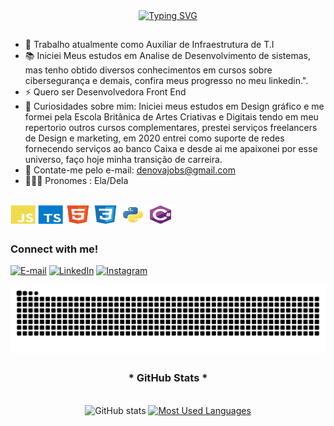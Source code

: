 <div align="center">
  <a href="https://git.io/typing-svg">
    <img src="https://readme-typing-svg.demolab.com?font=Fira+Code&weight=500&size=22&pause=1000&color=FF0056&center=true&vCenter=true&random=false&width=524&lines=%E2%8A%B9+Welcome+to+my+profile!+%CB%99%E1%B5%95%CB%99+%E2%8A%B9+" alt="Typing SVG">
  </a>
</div>

##

- 🔭 Trabalho atualmente como Auxiliar de Infraestrutura de T.I
- 📚 Iniciei Meus estudos em Analise de Desenvolvimento de sistemas, mas tenho obtido diversos conhecimentos em cursos sobre cibersegurança e demais, confira meus progresso no meu linkedin.". 
- ⚡ Quero ser Desenvolvedora Front End
- 💖 Curiosidades sobre mim: Iniciei meus estudos em Design gráfico e me formei pela Escola Britânica de Artes Criativas e Digitais tendo em meu repertorio outros cursos complementares, prestei serviços freelancers de Design e marketing, em 2020 entrei como suporte de redes fornecendo serviços ao banco Caixa e desde ai me apaixonei por esse universo, faço hoje minha transição de carreira.
- 📧 Contate-me pelo e-mail: denovajobs@gmail.com
- 👩🏽‍🦱 Pronomes : Ela/Dela


<div style="display: inline_block"><br>
  <img align="center" alt="Rafa-Js" height="30" width="40" src="https://raw.githubusercontent.com/devicons/devicon/master/icons/javascript/javascript-plain.svg">
  <img align="center" alt="Rafa-Ts" height="30" width="40" src="https://raw.githubusercontent.com/devicons/devicon/master/icons/typescript/typescript-plain.svg">
  <img align="center" alt="Rafa-HTML" height="30" width="40" src="https://raw.githubusercontent.com/devicons/devicon/master/icons/html5/html5-original.svg">
  <img align="center" alt="Rafa-CSS" height="30" width="40" src="https://raw.githubusercontent.com/devicons/devicon/master/icons/css3/css3-original.svg">
  <img align="center" alt="Rafa-Python" height="30" width="40" src="https://raw.githubusercontent.com/devicons/devicon/master/icons/python/python-original.svg">
  <img align="center" alt="Rafa-Csharp" height="30" width="40" src="https://raw.githubusercontent.com/devicons/devicon/master/icons/csharp/csharp-original.svg">
</div>

##

<h3 align="left">Connect with me!</h3>

 
  [![E-mail](https://img.shields.io/badge/-Email-000?style=for-the-badge&logo=microsoft-outlook&logoColor=FF00F6&color:FFF)](mailto:denovajobs@gmail.com)
[![LinkedIn](https://img.shields.io/badge/-LinkedIn-000?style=for-the-badge&logo=linkedin&logoColor=FF00F6&color:FFF)](https://www.linkedin.com/in/letcdenovais/)
[![Instagram](https://img.shields.io/badge/-Instagram-000?style=for-the-badge&logo=instagram&logoColor=FF00F6&color:FFF)](https://www.instagram.com/letciadenova/)
  
</div>

<picture align="center">
  <source media="(prefers-color-scheme: dark)" srcset="https://raw.githubusercontent.com/Denovolet/Denovolet/output/github-contribution-grid-snake-dark.svg">
  <source media="(prefers-color-scheme: dark)" srcset="https://raw.githubusercontent.com/Denovolet/Denovolet/output/github-contribution-grid-snake-dark.svg">
  <img align="center" alt="github contribution grid snake animation" src="https://raw.githubusercontent.com/Denovolet/Denovolet/output/github-contribution-grid-snake.svg">
</picture>

##

<div style="text-align: center;" align="center">
  <h3>* GitHub Stats *</h3>
  <br>
  <img src="https://github-readme-stats-git-masterrstaa-rickstaa.vercel.app/api?username=Denovolet&hide_title=true&show_icons=true&include_all_commits=false&count_private=true&line_height=25&hide=issues&bg_color=000&title_color=FF0066&text_color=FFF&border_radius=3&border_color=36123c&icon_color=FF00F6&theme=jolly" alt="GitHub stats">

  <a href="https://github.com/Denovolet/github-readme-stats">
    <img src="https://github-readme-stats-git-masterrstaa-rickstaa.vercel.app/api/top-langs/?username=Denovolet&line_height=10&card_width=290&layout=compact&hide_title=false&count_private=true&langs_count=4&show_icons=true&title_color=FF1066&hide=html,css&bg_color=000&text_color=8B8B8&border_radius=3&border_color=5617602&count_private=true" alt="Most Used Languages">
  </a>
</div>

